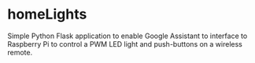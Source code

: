 # homeLights
Simple Python Flask application to enable Google Assistant to interface to Raspberry Pi to control a PWM LED light and push-buttons on a wireless remote.
